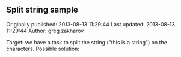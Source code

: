 ## Split string sample 
Originally published: 2013-08-13 11:29:44 
Last updated: 2013-08-13 11:29:44 
Author: greg zakharov 
 
Target: we have a task to split the string ("this is a string") on the characters. Possible solution: